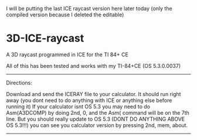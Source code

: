 I will be putting the last ICE raycast version here later today (only the compiled version because I deleted the editable)

# 3D-ICE-raycast
A 3D raycast programmed in ICE for the TI 84+ CE

All of this has been tested and works with my TI-84+CE (OS 5.3.0.0037)

--------------------------------------------------------------
Directions:

Download and send the ICERAY file to your calculator. It should run right away (you dont need to do anything with ICE or anything else before running it) If your calculator isnt OS 5.3 you may need to do Asm(A3DCOMP) by doing 2nd, 0, and the Asm( command will be on the 7th line. But you should really update to OS 5.3 (DONT DO ANYTHING ABOVE OS 5.3!!!) you can see you calculator version by pressing 2nd, mem, about.

--------------------------------------------------------------

